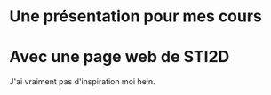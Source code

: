 # Une présentation pour mes cours

# Avec une page web de STI2D

J'ai vraiment pas d'inspiration moi hein.
